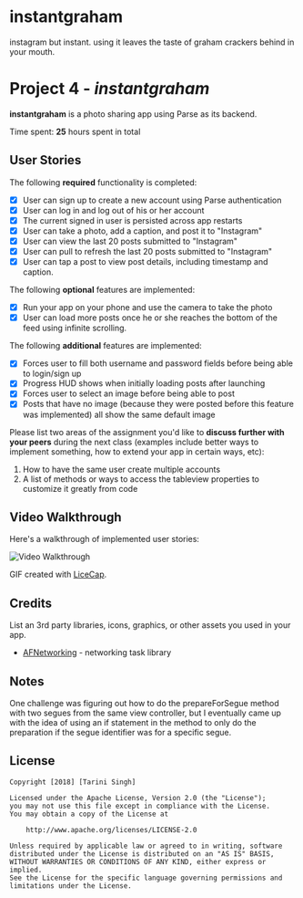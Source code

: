 # instantgraham
instagram but instant. using it leaves the taste of graham crackers behind in your mouth.

# Project 4 - *instantgraham*

**instantgraham** is a photo sharing app using Parse as its backend.

Time spent: **25** hours spent in total

## User Stories

The following **required** functionality is completed:

- [x] User can sign up to create a new account using Parse authentication
- [x] User can log in and log out of his or her account
- [x] The current signed in user is persisted across app restarts
- [x] User can take a photo, add a caption, and post it to "Instagram"
- [x] User can view the last 20 posts submitted to "Instagram"
- [x] User can pull to refresh the last 20 posts submitted to "Instagram"
- [x] User can tap a post to view post details, including timestamp and caption.

The following **optional** features are implemented:

- [x] Run your app on your phone and use the camera to take the photo
- [x] User can load more posts once he or she reaches the bottom of the feed using infinite scrolling.

The following **additional** features are implemented:

- [x] Forces user to fill both username and password fields before being able to login/sign up
- [x] Progress HUD shows when initially loading posts after launching
- [x] Forces user to select an image before being able to post
- [x] Posts that have no image (because they were posted before this feature was implemented) all show the same default image

Please list two areas of the assignment you'd like to **discuss further with your peers** during the next class (examples include better ways to implement something, how to extend your app in certain ways, etc):

1. How to have the same user create multiple accounts
2. A list of methods or ways to access the tableview properties to customize it greatly from code

## Video Walkthrough

Here's a walkthrough of implemented user stories:

<img src='instantgraham.gif' title='Video Walkthrough' width='' alt='Video Walkthrough' />

GIF created with [LiceCap](http://www.cockos.com/licecap/).

## Credits

List an 3rd party libraries, icons, graphics, or other assets you used in your app.

- [AFNetworking](https://github.com/AFNetworking/AFNetworking) - networking task library


## Notes

One challenge was figuring out how to do the prepareForSegue method with two segues from the same view controller, but I eventually came up with the idea of using an if statement in the method to only do the preparation if the segue identifier was for a specific segue.

## License

    Copyright [2018] [Tarini Singh]

    Licensed under the Apache License, Version 2.0 (the "License");
    you may not use this file except in compliance with the License.
    You may obtain a copy of the License at

        http://www.apache.org/licenses/LICENSE-2.0

    Unless required by applicable law or agreed to in writing, software
    distributed under the License is distributed on an "AS IS" BASIS,
    WITHOUT WARRANTIES OR CONDITIONS OF ANY KIND, either express or implied.
    See the License for the specific language governing permissions and
    limitations under the License.
